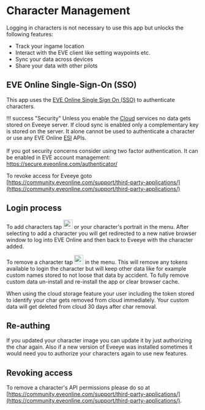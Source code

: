 # Character Management
Logging in characters is not necessary to use this app but unlocks the following features:

 - Track your ingame location
 - Interact with the EVE client like setting waypoints etc.
 - Sync your data across devices
 - Share your data with other pilots
<!-- - Display relayed ingame intel channel data -->

## EVE Online Single-Sign-On (SSO) 
This app uses the [EVE Online Single Sign On (SSO)](https://support.eveonline.com/hc/en-us/articles/205381192-Single-Sign-On-SSO-) to authenticate characters. <!--Since the ingame browser has been removed it is not possible to track your ingame location without a SSO login hence using an API KEY is not an option anymore.-->

!!! success "Security"
    Unless you enable the [Cloud](https://eveeye.readthedocs.io/en/latest/sharing/cloud/) services no data gets stored on Eveeye server. If cloud sync is enabled only a complementary key is stored on the server. It alone cannot be used to authenticate a character or use any EVE Online [ESI](https://esi.evetech.net/) APIs.<br><br>If you got security concerns consider using two factor authentication. It can be enabled in EVE account management: <a href="https://secure.eveonline.com/authenticator/" target="_blank" style="text-decoration: none;">https://secure.eveonline.com/authenticator/</a>

To revoke access for Eveeye goto [https://community.eveonline.com/support/third-party-applications/](https://community.eveonline.com/support/third-party-applications/)

## Login process
To add characters tap <img src="https://raw.githubusercontent.com/Risingson/eedocs/master/docs/images/User-100_26_100_off.png" width="24" height="24" > or your character's portrait in the menu. After selecting to add a character you will get redirected to a new native browser window to log into EVE Online and then back to Eveeye with the character added. 

To remove a character tap <img src="https://raw.githubusercontent.com/Risingson/eedocs/master/docs/images/Minus-100_b.png" width="24" height="24" > in the menu. This will remove any tokens available to login the character but will keep other data like for example custom names stored to not loose that data by accident. To fully remove custom data un-install and re-install the app or clear browser cache.

When using the cloud storage feature your user including the token stored to identify your char gets removed from cloud immediately. Your custom data will get deleted from cloud 30 days after char removal.

## Re-authing
If you updated your character image you can update it by just authorizing the char again. Also if a new version of Eveeye was installed sometimes it would need you to authorize your characters again to use new features.

## Revoking access
To remove a character's API permissions please do so at [https://community.eveonline.com/support/third-party-applications/](https://community.eveonline.com/support/third-party-applications/).

<!--stackedit_data:
eyJoaXN0b3J5IjpbNTIxMjg4NjgwLC0xNzg0MjgyMzgzLDIxMz
Y2MjA0ODksLTE1MTQyODQyOCw3NTA2NTUxNzgsLTgzODc2Nzkx
OCwxNDc3MzE4NDc0LC0zNDYyNjYyMDcsLTE1MzExNTY0OTAsLT
U1NzUwMzUzMSwtODc0NzU5Mzk5LC0xNTIzMTgyMjc2LDEwNjM2
NTEwMTEsLTEzOTEwMjE0MTcsMTgzNTYzNDU2MSwtMzgwNDk4MD
IwLDEyODY5MTk3ODcsMTIyNjk5NzcyOCwxNjc5NjY4MDkzXX0=

-->